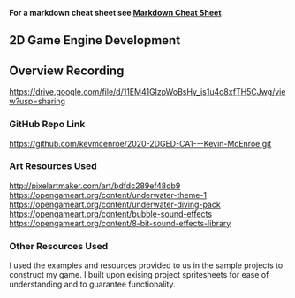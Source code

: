 **For a markdown cheat sheet see [Markdown Cheat Sheet](https://www.markdownguide.org/cheat-sheet/)**

## 2D Game Engine Development

## Overview Recording
https://drive.google.com/file/d/11EM41GIzpWoBsHy_js1u4o8xfTH5CJwg/view?usp=sharing

### GitHub Repo Link
https://github.com/kevmcenroe/2020-2DGED-CA1---Kevin-McEnroe.git

### Art Resources Used
http://pixelartmaker.com/art/bdfdc289ef48db9
https://opengameart.org/content/underwater-theme-1
https://opengameart.org/content/underwater-diving-pack
https://opengameart.org/content/bubble-sound-effects
https://opengameart.org/content/8-bit-sound-effects-library

### Other Resources Used
I used the examples and resources provided to us in the sample projects to construct my game.
I built upon exising project spritesheets for ease of understanding and to guarantee functionality.
